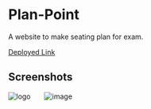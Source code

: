 # Plan-Point
A website to make seating plan for exam.

<a href="https://darkstartech.pythonanywhere.com/"> Deployed Link</a>
<br>
<h2>Screenshots</h2>

![logo](https://github.com/aditya-mkhy/Plan-Point/assets/88531382/6981fd1b-38b3-4d8b-b029-8c2c6d6e78c1)
&nbsp; &nbsp; &nbsp; 
![image](https://github.com/aditya-mkhy/Plan-Point/assets/88531382/4a3c9b8b-69ba-4001-9218-1701e815f5b7)



